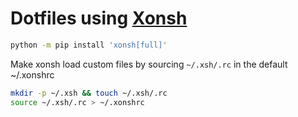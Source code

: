 # Dotfiles using [Xonsh](http://xonsh.github.io)

```sh
python -m pip install 'xonsh[full]'
```

Make xonsh load custom files by sourcing `~/.xsh/.rc` in the default ~/.xonshrc

```sh
mkdir -p ~/.xsh && touch ~/.xsh/.rc
source ~/.xsh/.rc > ~/.xonshrc
```

